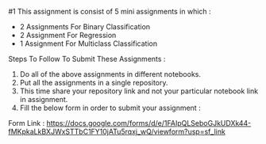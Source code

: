 #1 This assignment is consist of 5 mini assignments in which :

* 2 Assignments For Binary Classification
* 2 Assignment For Regression
* 1 Assignment For Multiclass Classification

Steps To Follow To Submit These Assignments :

1) Do all of the above assignments in different notebooks.
2) Put all the assignments in a single repository.
3) This time share your repository link and not your particular notebook link in assignment.
4) Fill the below form in order to submit your assignment : 

Form Link : https://docs.google.com/forms/d/e/1FAIpQLSeboGJkUDXk44-fMKpkaLkBXJWxSTTbC1FY10jATu5rqxj_wQ/viewform?usp=sf_link
